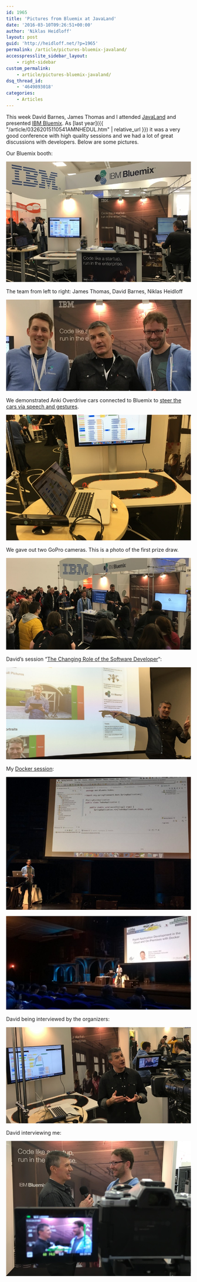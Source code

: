 ```yaml
---
id: 1965
title: 'Pictures from Bluemix at JavaLand'
date: '2016-03-10T09:26:51+00:00'
author: 'Niklas Heidloff'
layout: post
guid: 'http://heidloff.net/?p=1965'
permalink: /article/pictures-bluemix-javaland/
accesspresslite_sidebar_layout:
    - right-sidebar
custom_permalink:
    - article/pictures-bluemix-javaland/
dsq_thread_id:
    - '4649893018'
categories:
    - Articles
---
```


This week David Barnes, James Thomas and I attended [JavaLand](http://www.javaland.eu/en/javaland-2016/) and presented [IBM Bluemix](https://bluemix.net/). As [last year]({{ "/article/03262015110541AMNHEDUL.htm" | relative_url }}) it was a very good conference with high quality sessions and we had a lot of great discussions with developers. Below are some pictures.

Our Bluemix booth:

![image](/assets/img/2016/03/javaland16-3.jpg)

The team from left to right: James Thomas, David Barnes, Niklas Heidloff

![image](/assets/img/2016/03/javaland16-2.jpg)

We demonstrated Anki Overdrive cars connected to Bluemix to [steer the cars via speech and gestures](https://github.com/IBM-Bluemix/node-mqtt-for-anki-overdrive).

![image](/assets/img/2016/03/javaland16-1.jpg)

We gave out two GoPro cameras. This is a photo of the first prize draw.

![image](/assets/img/2016/03/javaland16-8.jpg)

David’s session “[The Changing Role of the Software Developer](https://www.doag.org/konferenz/konferenzplaner/konferenzplaner_details.php?locS=0&id=499959&vid=517668)“:

![image](/assets/img/2016/03/javaland16-4.jpg)

My [Docker session](https://www.doag.org/konferenz/konferenzplaner/konferenzplaner_details.php?id=499959&locS=0&vid=515755):

![image](/assets/img/2016/03/javaland16-5.jpg)

![image](/assets/img/2016/03/javaland16-6.jpg)

David being interviewed by the organizers:

![image](/assets/img/2016/03/javaland16-7.jpg)

David interviewing me:

![image](/assets/img/2016/03/javaland16-9.jpg)